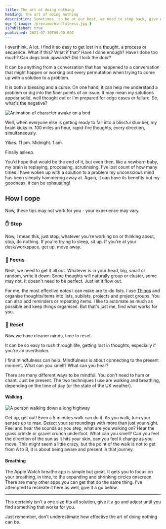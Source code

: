 ```yaml
---
title: The art of doing nothing
heading: The art of doing nothing
description: Sometimes, to be at our best, we need to step back, give our brains a rest and do nothing at all.
og: { image: /preview/mindfulness.jpg }
isPublished: true
published: 2021-07-19T09:00:00Z
---
```


<script>
  import Giphy from '$lib/components/Giphy.svelte';
  import InlineDemo from '$lib/components/InlineDemo.svelte';
  import Image from '$lib/components/Image.svelte';
  import Breathe from '$lib/components/Breathe.svelte';
</script>

I overthink. A lot. I find it so easy to get lost in a thought, a process or sequence. What if this? What if that? Have I done enough? Have I done too much? Can dogs look upwards? Did I lock the door?

It can be anything from a conversation that has happened to a conversation that might happen or working out every permutation when trying to come up with a solution to a problem.

It is both a blessing and a curse. On one hand, it can help me understand a problem or dig into the finer points of an issue. It may mean my solutions appear solid, well thought out or I'm prepared for edge cases or failure. So, what's the negative?

<Image alt="Animation of character awake on a bed" aspectRatio="480 / 296" caption="Very awake" src="/images/sleep.gif" source="https://giphy.com/gifs/monday-bed-midnight-xUOrwihszfWZgSIHJK" />

Well, when everyone else is getting ready to fall into a blissful slumber, my brain kicks in. 100 miles an hour, rapid-fire thoughts, every direction, simultaneously.

Yikes. 11 pm. Midnight. 1 am.

Finally asleep.

You'd hope that would be the end of it, but even then, like a newborn baby, my brain is replaying, processing, scrutinising. I've lost count of how many times I have woken up with a solution to a problem my unconscious mind has been sleepily hammering away at. Again, it can have its benefits but my goodness, it can be exhausting!

## How I cope

Now, these tips may not work for you - your experience may vary.

### ✋ Stop

Now, I mean this, just stop, whatever you're working on or thinking about, stop, do nothing. If you're trying to sleep, sit up. If you're at your desk/workspace, get up, move away.

### 📝 Focus

Next, we need to get it all out. Whatever is in your head, big, small or random, write it down. Some thoughts will naturally group or cluster, some may not. It doesn't need to be perfect. Just let it flow out.

For me, the most effective notes I can make are to-do lists. I use [Things](https://culturedcode.com/things/) and organise thoughts/items into lists, sublists, projects and project groups. You can also add reminders or repeating items. I like to automate as much as possible and keep things organised. But that's just me, find what works for you.

### 💆 Reset

Now we have cleaner minds, time to reset.

It can be so easy to rush through life, getting lost in thoughts, especially if you're an overthinker.

I find mindfulness can help. Mindfulness is about connecting to the present moment. What can you smell? What can you hear?

There are many different ways to be mindful. You don't need to hum or chant. Just be present. The two techniques I use are walking and breathing, depending on the time of day (or the state of the UK weather).

#### Walking

<Image alt="A person walking down a long highway" aspectRatio="640 / 427" caption="Walking to clear your mind" src="/images/walk.jpg" source="https://unsplash.com/photos/ioyEITUD2G8" />

Get up, get out! Even a 5 minutes walk can do it. As you walk, turn your senses up to max. Detect your surroundings with more than just your sight. Feel and hear the sounds as you step, what are you walking on? Hear the grass crinkle or gravel crunch underfoot. What can you smell? Can you feel the direction of the sun as it hits your skin, can you feel it change as you move. This might seem a little crazy, but the point of the walk is not to get from A to B, it is about being aware and present in that journey.

#### Breathing

The Apple Watch breathe app is simple but great. It gets you to focus on your breathing, in time, to the expanding and shrinking circles onscreen. There are many other apps you can get that do the same thing. I've attempted to recreate it here as well, give it a go below.

<Breathe />

---

This certainly isn't a one size fits all solution, give it a go and adjust until you find something that works for you.

Just remember, don't underestimate how effective the art of doing nothing can be.
